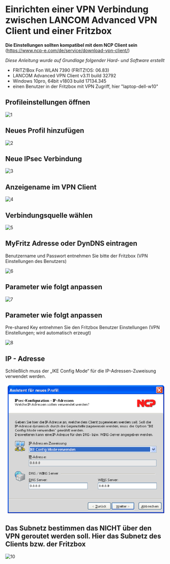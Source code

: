 # Einrichten einer VPN Verbindung zwischen LANCOM Advanced VPN Client und einer Fritzbox

**Die Einstellungen sollten kompatibel mit dem NCP Client sein** (https://www.ncp-e.com/de/service/download-vpn-client/)


*Diese Anleitung wurde auf Grundlage folgender Hard- und Software erstellt*

- FRITZ!Box Fon WLAN 7390 (FRITZ!OS: 06.83)
- LANCOM Advanced VPN Client v3.11 build 32792
- Windows 10pro, 64bit v1803 build 17134.345
- einen Benutzer in der Fritzbox mit VPN Zugriff, hier "laptop-dell-w10"

## Profileinstellungen öffnen

![1](img/1.png "1")

## Neues Profil hinzufügen

![2](img/2.png "2")

## Neue IPsec Verbindung

![3](img/3.png "3")

## Anzeigename im VPN Client

![4](img/4.png "4")

## Verbindungsquelle wählen

![5](img/5.png "5")

## MyFritz Adresse oder DynDNS eintragen

Benutzername und Passwort entnehmen Sie bitte der Fritzbox (VPN Einstellungen des Benutzers)

![6](img/6.png "6")

## Parameter wie folgt anpassen

![7](img/7.png "7")

## Parameter wie folgt anpassen

Pre-shared Key entnehmen Sie den Fritzbox Benutzer Einstellungen (VPN Einstellungen; wird automatisch erzeugt)

![8](img/8.png "8")

## IP - Adresse

Schließlich muss der „IKE Config Mode“ für die IP-Adressen-Zuweisung verwendet werden.

![9](img/9a.png "9a")

## Das Subnetz bestimmen das NICHT über den VPN geroutet werden soll. Hier das Subnetz des Clients bzw. der Fritzbox

![10](img/10.png "10")
